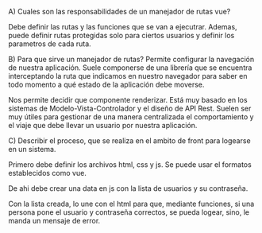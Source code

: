 A) Cuales son las responsabilidades de un manejador de rutas vue?

Debe definir las rutas y las funciones que se van a ejecutrar. Ademas, puede definir rutas protegidas solo para ciertos usuarios y definir los parametros de cada ruta.

B) Para que sirve un manejador de rutas? Permite configurar la navegación de nuestra aplicación. Suele componerse de una librería que se encuentra interceptando la ruta que indicamos en nuestro navegador para saber en todo momento a qué estado de la aplicación debe moverse.

Nos permite decidir que componente renderizar. Está muy basado en los sistemas de Modelo-Vista-Controlador y el diseño de API Rest. Suelen ser muy útiles para gestionar de una manera centralizada el comportamiento y el viaje que debe llevar un usuario por nuestra aplicación.

C) Describir el proceso, que se realiza en el ambito de front para logearse en un sistema.

Primero debe definir los archivos html, css y js. Se puede usar el formatos establecidos como vue.

De ahi debe crear una data en js con la lista de usuarios y su contraseña.

Con la lista creada, lo une con el html para que, mediante funciones, si una persona pone el usuario y contraseña correctos, se pueda logear, sino, le manda un mensaje de error.
